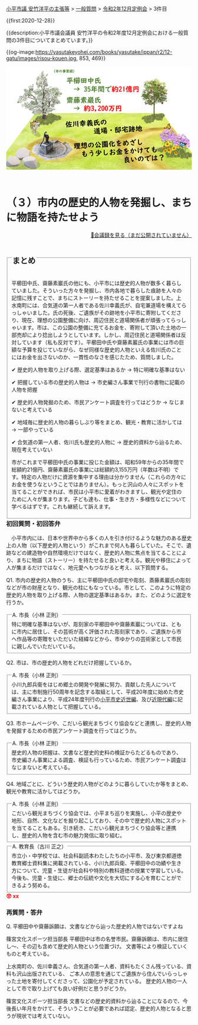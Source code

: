 <p class="breadcrumbs"><a href="../../../index.md">小平市議 安竹洋平の主張等</a> > <a href="../../index.md">一般質問</a> > <a href="./index.md">令和2年12月定例会</a> > 3件目

{{first:2020-12-28}}

{{description:小平市議会議員 安竹洋平の令和2年度12月定例会における一般質問の3件目についてまとめています。}}

{{og-image:https://yasutakeyohei.com/books/yasutake/ippan/r2/12-gatu/images/risou-kouen.jpg, 853, 469}}

<style type="text/css">
h4 {
  text-decoration: underline;
}
</style>

<figure style="margin:1rem 0 4rem 0">
<img src="./images/risou-kouen.jpg" alt="旧佐川邸理想の公園化を目指して" data-zoomable="" style="z-index:999">
</figure>

# （３）市内の歴史的人物を発掘し、まちに物語を持たせよう

<p style="text-align:right"><a href="https://ssp.kaigiroku.net/tenant/kodaira/SpTop.html">📄会議録を見る（まだ公開されていません）</a></p>

<fieldset class="point">
  <legend>
    <h2 class="point"> まとめ </h2>
  </legend>
  <p class="point">平櫛田中氏、齋藤素巖氏の他にも、小平市には歴史的人物が数多く暮らしていました。そういった方々を発掘し、市内各地で暮らした痕跡を人々の記憶に残すことで、まちにストーリーを持たせることを提案しました。上水南町には、合気道の第一人者である佐川幸義氏が、自宅兼道場を構えてらっしゃいました。氏の死後、ご遺族がその跡地を小平市に寄附してくださり、現在、理想の公園整備に向け、周辺住民と道場関係者が頑張ってらっしゃいます。市は、この公園の整備に充てるお金を、寄附して頂いた土地の一部売却により捻出しようとしています。しかし、周辺住民と道場関係者は反対しています（私も反対です）。平櫛田中氏や齋藤素巖氏の事業には市の巨額な予算を投じていながら、なぜ同様な歴史的人物といえる佐川氏のことにはお金を出さないのか、一貫性のなさを感じたため、質問しました。</p>
  <p class="point">✔ 歴史的人物を取り上げる際、選定基準はあるか<span> → 特に明確な基準はない</span></p>
  <p class="point">✔ 把握している市の歴史的人物は<span> → 市史編さん事業で刊行の書物に記載の人物を把握</span></p>
  <p class="point">✔ 歴史的人物発掘のため、市民アンケート調査を行ってはどうか<span> → なじまないと考えている</span></p>
  <p class="point">✔ 地域毎に歴史的人物の暮らしぶり等をまとめ、観光・教育に活かしては<span> → 一部やっている</span></p>
  <p class="point">✔ 合気道の第一人者、佐川氏も歴史的人物に<span> → 歴史的資料から辿るため、現在考えていない</span></p>
  <p class="point">市がこれまで平櫛田中氏の事業に投じた金額は、昭和59年からの35年間で総額約21億円、齋藤素巖氏の事業には総額約3,155万円（年数は不明）です。特定の人物だけに資源を集中する理由は分かりません（これらの方々にお金を使うなということではありません）。もっと沢山の人々にスポットを当てることができれば、市民は小平市に愛着がわきますし、観光や定住のために人々が集まります。子ども達も、仕事・生き方・多様性などについて学べるはずです。これも継続して訴えます。</p>
</fieldset>

<h3 style="margin-top:0"> 初回質問・初回答弁</h3>

<div class="letter">

　小平市内には、日本や世界中から多くの人を引き付けるような魅力のある歴史上の人物（以下歴史的人物という）がこれまで何人も暮らしていた。そこで、遺跡などの建造物や自然環境だけではなく、歴史的人物に焦点を当てることにより、まちに物語（ストーリー）を持たせると良いと考える。観光や移住によって人が集まるだけではなく、地元愛へもつながると考え、以下質問する。

<span class="q-a">Q1.</span> 市内の歴史的人物のうち、主に平櫛田中氏の邸宅や彫刻、斎藤素巖氏の彫刻などが市の財産となり、観光の柱にもなっている。市として、このように特定の歴史的人物を取り上げる際、人物の選定基準はあるか。また、どのように選定を行うか。

<fieldset class="touben">
<legend><span class="q-a">A.</span> 市長（小林 正則）</legend>
特に明確な基準はないが、彫刻家の平櫛田中や齋藤素巖については、ともに市内に居住し、その芸術が高く評価された彫刻家であり、ご遺族から市へ作品等の寄贈をいただいた経緯などから、市ゆかりの芸術家として市民に親しんでいただいている。
</fieldset>

<span class="q-a">Q2.</span> 市は、市の歴史的人物をどれだけ把握しているか。

<fieldset class="touben">
<legend><span class="q-a">A.</span> 市長（小林 正則）</legend>
小川九郎兵衛をはじめ郷土の開発や発展に努力、貢献した先人については、主に市制施行50周年を記念する取組として、平成20年度に始めた市史編さん事業により、平成24年度刊行の<a href="https://trc-adeac.trc.co.jp/WJ11D0/WJJS05U/1321105100/1321105100100020">小平市史近世編</a>、及び<a href="https://trc-adeac.trc.co.jp/WJ11D0/WJJS05U/1321105100/1321105100100030">近現代編</a>に記載されている人物として把握している。
</fieldset>

<span class="q-a">Q3.</span> 市ホームページや、こだいら観光まちづくり協会などと連携し、歴史的人物を発掘するための市民アンケート調査を行ってはどうか。

<fieldset class="touben">
<legend><span class="q-a">A.</span> 市長（小林 正則）</legend>
歴史的人物の把握は、文書など歴史的史料の検証からたどるものであり、市史編さん事業による調査、検証も行っているため、市民アンケート調査はなじまないと考えている。
</fieldset>

<span class="q-a">Q4.</span> 地域ごとに、どういう歴史的人物がどのように暮らしていたか等をまとめ、観光や教育に活かしてはどうか。

<fieldset class="touben">
<legend><span class="q-a">A.</span> 市長（小林 正則）</legend>
こだいら観光まちづくり協会では、小平まち巡りを実施し、小平の歴史や地形、自然、文化などを掘り起こしており、その中で歴史的人物にスポットを当てることもある。引き続き、こだいら観光まちづくり協会等と連携し、歴史的人物を含む市の魅力発信に取り組む。
</fieldset>

<fieldset class="touben">
<legend><span class="q-a">A.</span> 教育長（古川 正之）</legend>
市立小・中学校では、社会科副読本わたしたちの小平市、及び東京都道徳教育郷士資料集に掲載されている、小川九郎兵衛、平櫛田中の功績や生き方について、児童・生徒が社会科や特別の教科道徳の授業で学習している。今後も、児童・生徒に、郷士の伝統や文化を大切にする心を育むことができるよう努める。
</fieldset>

<div class="tips">
<strong style="color:red">😲 xx</strong>

</div>

</div>

### 再質問・答弁
<span class="q-a">Q.</span> 平櫛田中や齋藤訴願は、文書などから辿った歴史的人物ではないですよね

篠宮文化スポーツ担当部長
平櫛田中は市の名誉市民。齋藤訴願は、市内に居住し～、その辺も含めて歴史的人物という位置づけ。
文書等により検証していくものと考えている。

上水南町の、佐川幸義さん、合気道の第一人者、資料もたくさん残っている、資料も沢山出版されている、
ご本人の意思を通じてご遺族から住んでいらっしゃった土地を寄付してくださって、公園化が予定されている。
歴史的人物の一人として市で取り上げても良い好例だと思うがどうか。

篠宮文化スポーツ担当部長
文書などの歴史的資料から辿ることになるので、今後長い年月をかけて、そういうことが必要であれば認定、歴史的人物となると思うが現状では考えていない。



